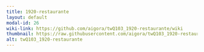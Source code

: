```yaml
---
title: 1920-restaurante
layout: default
modal-id: 26
wiki-link: https://github.com/aigora/twQ103_1920-restaurante/wiki
thumbnail: https://raw.githubusercontent.com/aigora/twQ103_1920-restaurante/master/logo.png
alt: twQ103_1920-restaurante
---
```

